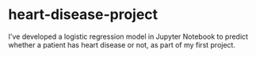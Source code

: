 # heart-disease-project
I've developed a logistic regression model in Jupyter Notebook to predict whether a patient has heart disease or not, as part of my first project.

